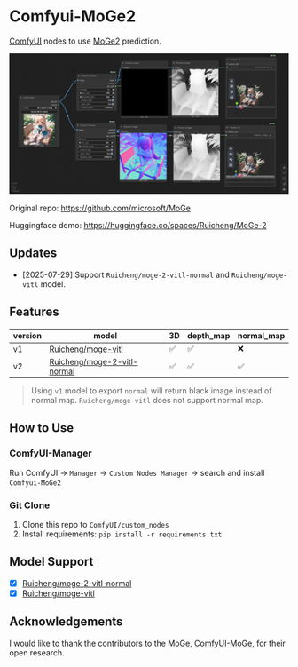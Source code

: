 # Comfyui-MoGe2

[ComfyUI](https://github.com/comfyanonymous/ComfyUI) nodes to use [MoGe2](https://github.com/microsoft/MoGe) prediction.

![](./example_workflows/MoGe2.png)

Original repo: https://github.com/microsoft/MoGe

Huggingface demo: https://huggingface.co/spaces/Ruicheng/MoGe-2

## Updates

- [2025-07-29]  Support `Ruicheng/moge-2-vitl-normal` and `Ruicheng/moge-vitl` model.

## Features

|version|model|3D|depth_map|normal_map|
|---|---|---|---|---|
|v1|[Ruicheng/moge-vitl](https://huggingface.co/Ruicheng/moge-vitl/tree/main)|✅|✅|❌|
|v2|[Ruicheng/moge-2-vitl-normal](https://huggingface.co/Ruicheng/moge-2-vitl-normal/tree/main)|✅|✅|✅|

> Using `v1` model to export `normal` will return black image instead of normal map. `Ruicheng/moge-vitl` does not support normal map.

## How to Use

### ComfyUI-Manager

Run ComfyUI → `Manager` → `Custom Nodes Manager` → search and install `Comfyui-MoGe2`

### Git Clone

1. Clone this repo to `ComfyUI/custom_nodes` 
2. Install requirements: `pip install -r requirements.txt`

## Model Support

- [x] [Ruicheng/moge-2-vitl-normal](https://huggingface.co/Ruicheng/moge-2-vitl-normal/tree/main)
- [x] [Ruicheng/moge-vitl](https://huggingface.co/Ruicheng/moge-vitl/tree/main)

## Acknowledgements

I would like to thank the contributors to the [MoGe](https://github.com/microsoft/MoGe), [ComfyUI-MoGe](https://github.com/kijia), for their open research.
